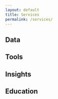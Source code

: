 ```yaml
---
layout: default
title: Services
permalink: /services/
---
```


## Data

## Tools

## Insights

## Education

